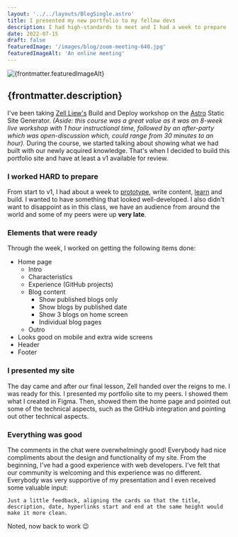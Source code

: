 ```yaml
---
layout: '../../layouts/BlogSingle.astro'
title: I presented my new portfolio to my fellow devs
description: I had high-standards to meet and I had a week to prepare
date: 2022-07-15
draft: false
featuredImage: '/images/blog/zoom-meeting-640.jpg'
featuredImageAlt: 'An online meeting'
---
```


<!-- need to figure out how to use frontmatter featured image in markdown image tag... or just use html image tag

![Keyboard](frontmatter.featuredImage)
-->

<img src={frontmatter.featuredImage} alt={frontmatter.featuredImageAlt} />

## {frontmatter.description}

I've been taking [Zell Liew's](https://zellwk.com/blog/) Build and Deploy workshop on the [Astro](https://astro.build/) Static Site Generator. _(Aside: this course was a great value as it was an 8-week live workshop with 1 hour instructional time, followed by an after-party which was open-discussion which, could range from 30 minutes to an hour)._ During the course, we started talking about showing what we had built with our newly acquired knowledge. That's when I decided to build this portfolio site and have at least a v1 available for review.

### I worked HARD to prepare

From start to v1, I had about a week to [prototype](https://www.figma.com/file/uMRRCvFNkalcPhBOtRyqXX/Portfolio-v2.5?node-id=0%3A1), write content, [learn](https://astro.build/) and build. I wanted to have something that looked well-developed. I also didn't want to disappoint as in this class, we have an audience from around the world and some of my peers were up **very late**.

### Elements that were ready

Through the week, I worked on getting the following items done:

- Home page
  - Intro
  - Characteristics
  - Experience (GitHub projects)
  - Blog content
    - Show published blogs only
    - Show blogs by published date
    - Show 3 blogs on home screen
    - Individual blog pages
  - Outro
- Looks good on mobile and extra wide screens
- Header
- Footer

### I presented my site

The day came and after our final lesson, Zell handed over the reigns to me. I was ready for this. I presented my portfolio site to my peers. I showed them what I created in Figma. Then, showed them the home page and pointed out some of the technical aspects, such as the GitHub integration and pointing out other technical aspects.

### Everything was good

The comments in the chat were overwhelmingly good! Everybody had nice compliments about the design and functionality of my site. From the beginning, I've had a good experience with web developers. I've felt that our community is welcoming and this experience was no different. Everybody was very supportive of my presentation and I even received some valuable input:

```
Just a little feedback, aligning the cards so that the title, description, date, hyperlinks start and end at the same height would make it more clean.
```

Noted, now back to work 😉

<!-- <a class="brand-link brand-link--callout" href="./2022-07-08-using-github-topics">I wrote about it</a> -->
